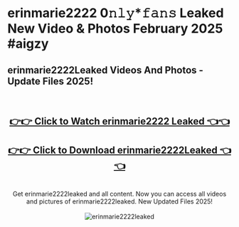 # erinmarie2222 0𝚗𝚕𝚢*𝚏𝚊𝚗𝚜 Leaked New Video & Photos February 2025 #aigzy

<h2>erinmarie2222Leaked Videos And Photos - Update Files 2025!</h2>
<br>
<div align="center">
<h2><a href="https://mediaupload.pro?title=erinmarie2222&ref=11F" rel="nofollow">👉👉 Click to Watch erinmarie2222 Leaked 👈👈</a></h2>
<h2><a href="https://mediaupload.pro?title=erinmarie2222&ref=11F" rel="nofollow">👉👉 Click to Download erinmarie2222Leaked 👈👈</a></h2>
<br>
Get erinmarie2222leaked and all content. Now you can access all videos and pictures of erinmarie2222leaked. New Updated Files 2025!
<br>
<br>
<a href="https://mediaupload.pro?title=erinmarie2222&ref=11F" rel="nofollow" data-target="animated-image.originalLink"><img src="https://i.ibb.co/Gkj2r4b/banner.png" alt="erinmarie2222leaked" style="max-width: 100%; display: inline-block;" data-target="animated-image.originalImage"></a>
</div>
<br>

